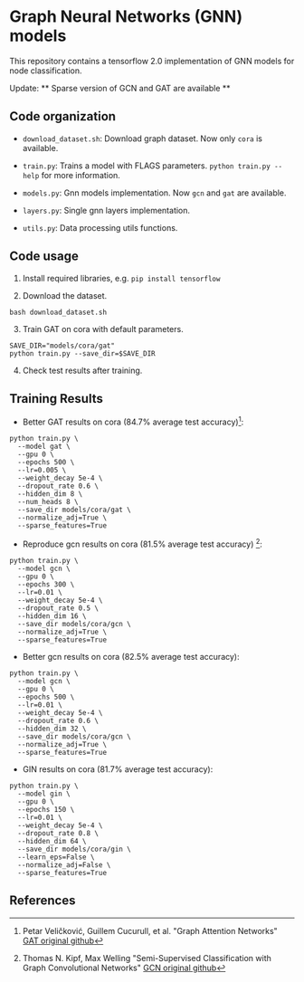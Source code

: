 # Graph Neural Networks (GNN) models

This repository contains a tensorflow 2.0 implementation of GNN models for node
classification.

Update: ** Sparse version of GCN and GAT are available **

## Code organization

*   `download_dataset.sh`: Download graph dataset. Now only `cora` is available.

*   `train.py`: Trains a model with FLAGS parameters. `python train.py --help`
    for more information.

*   `models.py`: Gnn models implementation. Now `gcn` and `gat` are available.

*   `layers.py`: Single gnn layers implementation.

*   `utils.py`: Data processing utils functions.

## Code usage

1.  Install required libraries, e.g. `pip install tensorflow`

2.  Download the dataset.

```
bash download_dataset.sh
```

3.  Train GAT on cora with default parameters.

```
SAVE_DIR="models/cora/gat"
python train.py --save_dir=$SAVE_DIR
```

4.  Check test results after training.

## Training Results

*   Better GAT results on cora (84.7% average test accuracy)[^GAT]:

```
python train.py \
  --model gat \
  --gpu 0 \
  --epochs 500 \
  --lr=0.005 \
  --weight_decay 5e-4 \
  --dropout_rate 0.6 \
  --hidden_dim 8 \
  --num_heads 8 \
  --save_dir models/cora/gat \
  --normalize_adj=True \
  --sparse_features=True
```

*   Reproduce gcn results on cora (81.5% average test accuracy) [^GCN]:

```
python train.py \
  --model gcn \
  --gpu 0 \
  --epochs 300 \
  --lr=0.01 \
  --weight_decay 5e-4 \
  --dropout_rate 0.5 \
  --hidden_dim 16 \
  --save_dir models/cora/gcn \
  --normalize_adj=True \
  --sparse_features=True
```

*   Better gcn results on cora (82.5% average test accuracy):

```
python train.py \
  --model gcn \
  --gpu 0 \
  --epochs 500 \
  --lr=0.01 \
  --weight_decay 5e-4 \
  --dropout_rate 0.6 \
  --hidden_dim 32 \
  --save_dir models/cora/gcn \
  --normalize_adj=True \
  --sparse_features=True
```

*   GIN results on cora (81.7% average test accuracy):

```
python train.py \
  --model gin \
  --gpu 0 \
  --epochs 150 \
  --lr=0.01 \
  --weight_decay 5e-4 \
  --dropout_rate 0.8 \
  --hidden_dim 64 \
  --save_dir models/cora/gin \
  --learn_eps=False \
  --normalize_adj=False \
  --sparse_features=True
```

## References

[^GCN]: Thomas N. Kipf, Max Welling "Semi-Supervised Classification with Graph
    Convolutional Networks"
    [GCN original github](https://github.com/tkipf/gcn/tree/master/gcn)

[^GAT]: Petar Veličković, Guillem Cucurull, et al. "Graph Attention Networks"
    [GAT original github](https://github.com/PetarV-/GAT)
